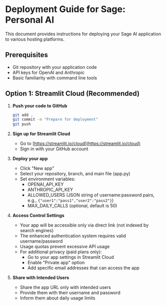 # Deployment Guide for Sage: Personal AI

This document provides instructions for deploying your Sage AI application to various hosting platforms.

## Prerequisites

- Git repository with your application code
- API keys for OpenAI and Anthropic
- Basic familiarity with command line tools

## Option 1: Streamlit Cloud (Recommended)

1. **Push your code to GitHub**
   ```bash
   git add .
   git commit -m "Prepare for deployment"
   git push
   ```

2. **Sign up for Streamlit Cloud**
   - Go to [https://streamlit.io/cloud](https://streamlit.io/cloud)
   - Sign in with your GitHub account

3. **Deploy your app**
   - Click "New app"
   - Select your repository, branch, and main file (app.py)
   - Set environment variables:
     - OPENAI_API_KEY
     - ANTHROPIC_API_KEY
     - ALLOWED_USERS (JSON string of username:password pairs, e.g., `{"user1":"pass1","user2":"pass2"}`)
     - MAX_DAILY_CALLS (optional, default is 50)

4. **Access Control Settings**
   - Your app will be accessible only via direct link (not indexed by search engines)
   - The enhanced authentication system requires valid username/password
   - Usage quotas prevent excessive API usage
   - For additional privacy (paid plans only):
     - Go to your app settings in Streamlit Cloud
     - Enable "Private app" option
     - Add specific email addresses that can access the app

5. **Share with Intended Users**
   - Share the app URL only with intended users
   - Provide them with their username and password
   - Inform them about daily usage limits 